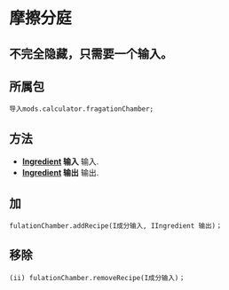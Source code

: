 # 摩擦分庭
## 不完全隐藏，只需要一个输入。

## 所属包
```zenscript
导入mods.calculator.fragationChamber;
```

## 方法
- **[Ingredient](/Vanilla/Variable_Types/IIngredient/) 输入** 输入.
- **[Ingredient](/Vanilla/Variable_Types/IIngredient/) 输出** 输出.


## 加
```zenscript
fulationChamber.addRecipe(I成分输入, IIngredient 输出)；
```

## 移除
```zenscript
(ii) fulationChamber.removeRecipe(I成分输入)；
```